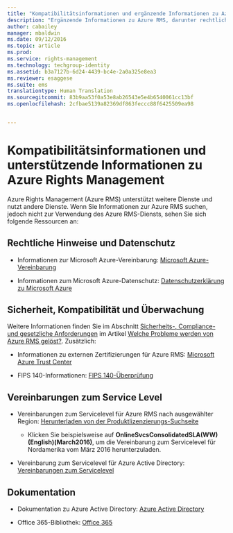 ```yaml
---
title: "Kompatibilitätsinformationen und ergänzende Informationen zu Azure Rights Management | Azure RMS"
description: "Ergänzende Informationen zu Azure RMS, darunter rechtliche Hinweise, Informationen zur Kompatibilität und SLAs."
author: cabailey
manager: mbaldwin
ms.date: 09/12/2016
ms.topic: article
ms.prod: 
ms.service: rights-management
ms.technology: techgroup-identity
ms.assetid: b3a7127b-6d24-4439-bc4e-2a0a325e8ea3
ms.reviewer: esaggese
ms.suite: ems
translationtype: Human Translation
ms.sourcegitcommit: 83b9aa53f0a53e8ab26543e5e4b6540061cc13bf
ms.openlocfilehash: 2cfbae5139a82369df863feccc88f6425509ea98


---
```




# Kompatibilitätsinformationen und unterstützende Informationen zu Azure Rights Management

Azure Rights Management (Azure RMS) unterstützt weitere Dienste und nutzt andere Dienste. Wenn Sie Informationen zur Azure RMS suchen, jedoch nicht zur Verwendung des Azure RMS-Diensts, sehen Sie sich folgende Ressourcen an:

## Rechtliche Hinweise und Datenschutz

- Informationen zur Microsoft Azure-Vereinbarung: [Microsoft Azure-Vereinbarung](http://azure.microsoft.com/support/legal/subscription-agreement/)

- Informationen zum Microsoft Azure-Datenschutz: [Datenschutzerklärung zu Microsoft Azure](http://azure.microsoft.com/support/legal/privacy-statement/)

## Sicherheit, Kompatibilität und Überwachung

Weitere Informationen finden Sie im Abschnitt [Sicherheits-, Compliance- und gesetzliche Anforderungen](../understand-explore/azure-rms-problems-it-solves.md#security-compliance-and-regulatory-requirements) im Artikel [Welche Probleme werden von Azure RMS gelöst?](../understand-explore/azure-rms-problems-it-solves.md). Zusätzlich:

- Informationen zu externen Zertifizierungen für Azure RMS: [Microsoft Azure Trust Center](http://azure.microsoft.com/support/trust-center/)

- FIPS 140-Informationen: [FIPS 140-Überprüfung](https://technet.microsoft.com/library/security/cc750357.aspx)

## Vereinbarungen zum Service Level

- Vereinbarungen zum Servicelevel für Azure RMS nach ausgewählter Region: [Herunterladen von der Produktlizenzierungs-Suchseite](http://microsoftvolumelicensing.com/DocumentSearch.aspx?Mode=3&amp;DocumentTypeId=37)

    - Klicken Sie beispielsweise auf **OnlineSvcsConsolidatedSLA(WW)(English)(March2016)**, um die Vereinbarung zum Servicelevel für Nordamerika vom März 2016 herunterzuladen.

-   Vereinbarung zum Servicelevel für Azure Active Directory: [Vereinbarungen zum Servicelevel](http://azure.microsoft.com/support/legal/sla/)

## Dokumentation

- Dokumentation zu Azure Active Directory: [Azure Active Directory](/active-directory/)

- Office 365-Bibliothek: [Office 365](http://technet.microsoft.com/library/dn127064%28v=office.14%29.aspx)




<!--HONumber=Sep16_HO2-->


